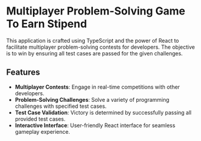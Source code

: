 # Multiplayer Problem-Solving Game To Earn Stipend

This application is crafted using TypeScript and the power of React to facilitate multiplayer problem-solving contests for developers. The objective is to win by ensuring all test cases are passed for the given challenges.

## Features

- **Multiplayer Contests**: Engage in real-time competitions with other developers.
- **Problem-Solving Challenges**: Solve a variety of programming challenges with specified test cases.
- **Test Case Validation**: Victory is determined by successfully passing all provided test cases.
- **Interactive Interface**: User-friendly React interface for seamless gameplay experience.

